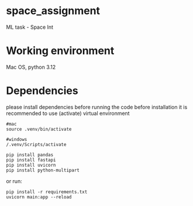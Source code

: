 # space_assignment
ML task - Space Int

# Working environment
Mac OS, python 3.12

# Dependencies
please install dependencies before running the code
before installation it is recommended to use (activate) virtual environment
```
#mac
source .venv/bin/activate

#windows
/.venv/Scripts/activate
```
```commandline
pip install pandas
pip install fastapi
pip install uvicorn
pip install python-multipart
```
or run:
```
pip install -r requirements.txt
uvicorn main:app --reload 
```


